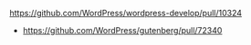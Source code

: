 https://github.com/WordPress/wordpress-develop/pull/10324

* https://github.com/WordPress/gutenberg/pull/72340